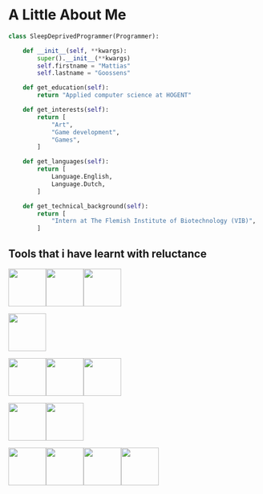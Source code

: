 # A Little About Me

<!-- ```json
{
  "name": "Mattias Goossens",
  "location": "Belgium",
  "education": 
  [
    "Applied computer science at HOGENT",
  ],
  "interests":
  [
    "Art",
    "Game development",
    "Games",
  ],
  "technicalBackground": 
  [
    "Intern at The flemish institute of biotechnologies (VIB)",
  ]
}
``` -->

```python
class SleepDeprivedProgrammer(Programmer):

    def __init__(self, **kwargs):
        super().__init__(**kwargs)
        self.firstname = "Mattias"
        self.lastname = "Goossens"

    def get_education(self):
        return "Applied computer science at HOGENT"

    def get_interests(self):
        return [
            "Art",
            "Game development",
            "Games",
        ]

    def get_languages(self):
        return [
            Language.English,
            Language.Dutch,
        ]

    def get_technical_background(self):
        return [
            "Intern at The Flemish Institute of Biotechnology (VIB)",
        ]
```

## Tools that i have learnt with reluctance

<img src="https://cdn.jsdelivr.net/gh/devicons/devicon@latest/icons/python/python-original.svg" width="75"/><img src="https://cdn.jsdelivr.net/gh/devicons/devicon@latest/icons/numpy/numpy-original.svg" width="75"/><img src="https://cdn.jsdelivr.net/gh/devicons/devicon@latest/icons/anaconda/anaconda-original.svg" width="75"/>

<img src="https://cdn.jsdelivr.net/gh/devicons/devicon@latest/icons/java/java-original.svg" width="75"/>

<img src="https://cdn.jsdelivr.net/gh/devicons/devicon@latest/icons/html5/html5-original.svg" width="75"/><img src="https://cdn.jsdelivr.net/gh/devicons/devicon@latest/icons/css3/css3-original.svg" width="75"/><img src="https://cdn.jsdelivr.net/gh/devicons/devicon@latest/icons/javascript/javascript-original.svg" width="75"/>


<img src="https://cdn.jsdelivr.net/gh/devicons/devicon@latest/icons/mysql/mysql-original.svg" width="75"/><img src="https://cdn.jsdelivr.net/gh/devicons/devicon@latest/icons/postgresql/postgresql-original.svg" width="75"/>

<img src="https://cdn.jsdelivr.net/gh/devicons/devicon@latest/icons/ubuntu/ubuntu-original.svg" width="75"/><img src="https://cdn.jsdelivr.net/gh/devicons/devicon@latest/icons/bash/bash-original.svg" width="75"/><img src="https://cdn.jsdelivr.net/gh/devicons/devicon@latest/icons/git/git-original.svg" width="75"/><img src="https://cdn.jsdelivr.net/gh/devicons/devicon@latest/icons/github/github-original.svg" width="75"/>
